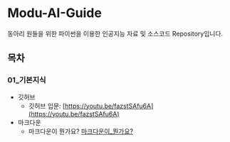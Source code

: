 # Modu-AI-Guide
동아리 원들을 위한 파이썬을 이용한 인공지능 자료 및 소스코드 Repository입니다.

## 목차
### 01_기본지식
- 깃허브
  - 깃허브 입문: [https://youtu.be/fazstSAfu6A](https://youtu.be/fazstSAfu6A)
- 마크다운
  - 마크다운이 뭔가요? [마크다운이_뭔가요?](01_기본지식/마크다운이_뭔가요.md)
